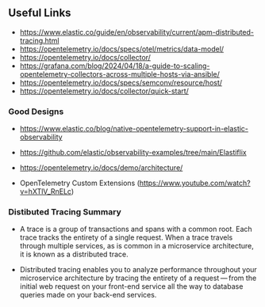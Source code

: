 ## Useful Links

- https://www.elastic.co/guide/en/observability/current/apm-distributed-tracing.html
- https://opentelemetry.io/docs/specs/otel/metrics/data-model/
- https://opentelemetry.io/docs/collector/
- https://grafana.com/blog/2024/04/18/a-guide-to-scaling-opentelemetry-collectors-across-multiple-hosts-via-ansible/
- https://opentelemetry.io/docs/specs/semconv/resource/host/
- https://opentelemetry.io/docs/collector/quick-start/

### Good Designs
- https://www.elastic.co/blog/native-opentelemetry-support-in-elastic-observability
- https://github.com/elastic/observability-examples/tree/main/Elastiflix
- https://opentelemetry.io/docs/demo/architecture/

- OpenTelemetry Custom Extensions (https://www.youtube.com/watch?v=hXTlV_RnELc)

### Distibuted Tracing Summary

 - A trace is a group of transactions and spans with a common root. Each trace tracks the entirety of a single request. When a trace travels through multiple services, as is common in a microservice architecture, it is known as a distributed trace.

- Distributed tracing enables you to analyze performance throughout your microservice architecture by tracing the entirety of a request — from the initial web request on your front-end service all the way to database queries made on your back-end services.


